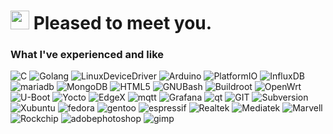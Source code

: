 <h1><img src="https://emojis.slackmojis.com/emojis/images/1643514680/6827/blob_aww.png?1643514680" width="30"/> Pleased to meet you.</h1>

<!--<p>Welcome!</p>-->
<h3>What I've experienced and like</h3>
<p>
  <img alt="C" src="https://img.shields.io/badge/-C-A8B9CC?style=flat-square&logo=c&logoColor=white" />
  <img alt="Golang" src="https://img.shields.io/badge/-Go-00ADD8?style=flat-square&logo=go&logoColor=white" /> 
  <img alt="LinuxDeviceDriver" src="https://img.shields.io/badge/-LinuxDeviceDriver-9431DE?style=flat-square&logo=linuxdevicedriver&logoColor=white" />
  <img alt="Arduino" src="https://img.shields.io/badge/-Arduino-00878F?style=flat-square&logo=arduino&logoColor=white" />
  <img alt="PlatformIO" src="https://img.shields.io/badge/-PlatformIO-F5822A?style=flat-square&logo=platformio&logoColor=white" />
  <img alt="InfluxDB" src="https://img.shields.io/badge/-InfluxDB-22ADF6?style=flat-square&logo=influxdb&logoColor=white" />
  <img alt="mariadb" src="https://img.shields.io/badge/-MariaDB-003545?style=flat-square&logo=mariadb&logoColor=white" />
  <img alt="MongoDB" src="https://img.shields.io/badge/-MongoDB-47A248?style=flat-square&logo=mongodb&logoColor=white" />
  <img alt="HTML5" src="https://img.shields.io/badge/-html5-E34F26?style=flat-square&logo=html5&logoColor=white" />
  <img alt="GNUBash" src="https://img.shields.io/badge/-GNUBash-4EAA25?style=flat-square&logo=gnubash&logoColor=white" />
  <img alt="Buildroot" src="https://img.shields.io/badge/-Buildroot-E6E82A?style=flat-square&logo=buildroot&logoColor=white" />
  <img alt="OpenWrt" src="https://img.shields.io/badge/-OpenWrt-00B5E2?style=flat-square&logo=openwrt&logoColor=white" />
  <img alt="U-Boot" src="https://img.shields.io/badge/-UBoot-FFCC88?style=flat-square&logo=uboot&logoColor=white" />
  <img alt="Yocto" src="https://img.shields.io/badge/-Yocto-424242?style=flat-square&logo=yocto&logoColor=white" />
  <img alt="EdgeX" src="https://img.shields.io/badge/-EdgeX-95314C?style=flat-square&logo=edgex&logoColor=white" />
  <img alt="mqtt" src="https://img.shields.io/badge/-MQTT-660066?style=flat-square&logo=mqtt&logoColor=white" />
  <img alt="Grafana" src="https://img.shields.io/badge/-Grafana-F46800?style=flat-square&logo=grafana&logoColor=white" />
  <img alt="qt" src="https://img.shields.io/badge/-Qt-41CD52?style=flat-square&logo=qt&logoColor=white" />
  <img alt="GIT" src="https://img.shields.io/badge/-Git-F05032?style=flat-square&logo=git&logoColor=white" />
  <img alt="Subversion" src="https://img.shields.io/badge/-Subversion-0044AA?style=flat-square&logo=subversion&logoColor=white" />
  <img alt="Xubuntu" src="https://img.shields.io/badge/-Xubuntu-0044AA?style=flat-square&logo=xubuntu&logoColor=white" />
  <img alt="fedora" src="https://img.shields.io/badge/-Fedora-51A2DA?style=flat-square&logo=fedora&logoColor=white" />
  <img alt="gentoo" src="https://img.shields.io/badge/-Gentoo-54487A?style=flat-square&logo=gentoo&logoColor=white" />
  <img alt="espressif" src="https://img.shields.io/badge/-Espressif SoC-E7352C?style=flat-square&logo=espressif&logoColor=white" />
  <img alt="Realtek" src="https://img.shields.io/badge/-Realtek SoC-1574B9?style=flat-square&logo=realtek&logoColor=white" />
  <img alt="Mediatek" src="https://img.shields.io/badge/-Mediatek SoC-EC9430?style=flat-square&logo=mediatek&logoColor=white" />
  <img alt="Marvell" src="https://img.shields.io/badge/-Marvell SoC-949292?style=flat-square&logo=marvell&logoColor=white" />
  <img alt="Rockchip" src="https://img.shields.io/badge/-Rockchip SoC-013E94?style=flat-square&logo=rockchip&logoColor=white" />  
  <img alt="adobephotoshop" src="https://img.shields.io/badge/-Photoshop-31A8FF?style=flat-square&logo=adobephotoshop&logoColor=white" />
  <img alt="gimp" src="https://img.shields.io/badge/-GIMP-5C5543?style=flat-square&logo=gimp&logoColor=white" />
</p>

